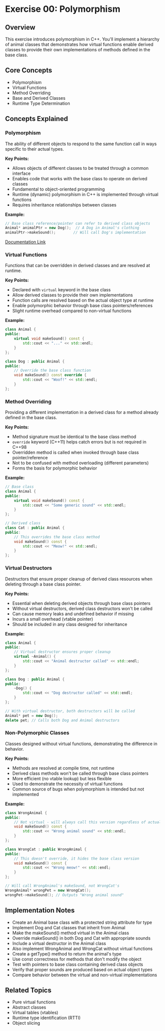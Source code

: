 # Exercise 00: Polymorphism

## Overview
This exercise introduces polymorphism in C++. You'll implement a hierarchy of animal classes that demonstrates how virtual functions enable derived classes to provide their own implementations of methods defined in the base class.

## Core Concepts
- Polymorphism
- Virtual Functions
- Method Overriding
- Base and Derived Classes
- Runtime Type Determination

## Concepts Explained

### Polymorphism
The ability of different objects to respond to the same function call in ways specific to their actual types.

**Key Points:**
- Allows objects of different classes to be treated through a common interface
- Enables code that works with the base class to operate on derived classes
- Fundamental to object-oriented programming
- Runtime (dynamic) polymorphism in C++ is implemented through virtual functions
- Requires inheritance relationships between classes

**Example:**
```cpp
// Base class reference/pointer can refer to derived class objects
Animal* animalPtr = new Dog();  // A Dog in Animal's clothing
animalPtr->makeSound();        // Will call Dog's implementation
```

[Documentation Link](http://www.cplusplus.com/doc/tutorial/polymorphism/)

### Virtual Functions
Functions that can be overridden in derived classes and are resolved at runtime.

**Key Points:**
- Declared with `virtual` keyword in the base class
- Allow derived classes to provide their own implementations
- Function calls are resolved based on the actual object type at runtime
- Enable polymorphic behavior through base class pointers/references
- Slight runtime overhead compared to non-virtual functions

**Example:**
```cpp
class Animal {
public:
    virtual void makeSound() const {
        std::cout << "..." << std::endl;
    }
};

class Dog : public Animal {
public:
    // Override the base class function
    void makeSound() const override {
        std::cout << "Woof!" << std::endl;
    }
};
```

### Method Overriding
Providing a different implementation in a derived class for a method already defined in the base class.

**Key Points:**
- Method signature must be identical to the base class method
- `override` keyword (C++11) helps catch errors but is not required in C++98
- Overridden method is called when invoked through base class pointer/reference
- Not to be confused with method overloading (different parameters)
- Forms the basis for polymorphic behavior

**Example:**
```cpp
// Base class
class Animal {
public:
    virtual void makeSound() const {
        std::cout << "Some generic sound" << std::endl;
    }
};

// Derived class
class Cat : public Animal {
public:
    // This overrides the base class method
    void makeSound() const {
        std::cout << "Meow!" << std::endl;
    }
};
```

### Virtual Destructors
Destructors that ensure proper cleanup of derived class resources when deleting through a base class pointer.

**Key Points:**
- Essential when deleting derived objects through base class pointers
- Without virtual destructors, derived class destructors won't be called
- Can cause memory leaks and undefined behavior if missing
- Incurs a small overhead (vtable pointer)
- Should be included in any class designed for inheritance

**Example:**
```cpp
class Animal {
public:
    // Virtual destructor ensures proper cleanup
    virtual ~Animal() {
        std::cout << "Animal destructor called" << std::endl;
    }
};

class Dog : public Animal {
public:
    ~Dog() {
        std::cout << "Dog destructor called" << std::endl;
    }
};

// With virtual destructor, both destructors will be called
Animal* pet = new Dog();
delete pet; // Calls both Dog and Animal destructors
```

### Non-Polymorphic Classes
Classes designed without virtual functions, demonstrating the difference in behavior.

**Key Points:**
- Methods are resolved at compile time, not runtime
- Derived class methods won't be called through base class pointers
- More efficient (no vtable lookup) but less flexible
- Used to demonstrate the necessity of virtual functions
- Common source of bugs when polymorphism is intended but not implemented

**Example:**
```cpp
class WrongAnimal {
public:
    // Not virtual - will always call this version regardless of actual type
    void makeSound() const {
        std::cout << "Wrong animal sound" << std::endl;
    }
};

class WrongCat : public WrongAnimal {
public:
    // This doesn't override, it hides the base class version
    void makeSound() const {
        std::cout << "Wrong meow!" << std::endl;
    }
};

// Will call WrongAnimal's makeSound, not WrongCat's
WrongAnimal* wrongPet = new WrongCat();
wrongPet->makeSound(); // Outputs "Wrong animal sound"
```

## Implementation Notes
- Create an Animal base class with a protected string attribute for type
- Implement Dog and Cat classes that inherit from Animal
- Make the makeSound() method virtual in the Animal class
- Override makeSound() in both Dog and Cat with appropriate sounds
- Include a virtual destructor in the Animal class
- Also implement WrongAnimal and WrongCat without virtual functions
- Create a getType() method to return the animal's type
- Use const correctness for methods that don't modify the object
- Test with pointers to base class containing derived class objects
- Verify that proper sounds are produced based on actual object types
- Compare behavior between the virtual and non-virtual implementations

## Related Topics
- Pure virtual functions
- Abstract classes
- Virtual tables (vtables)
- Runtime type identification (RTTI)
- Object slicing